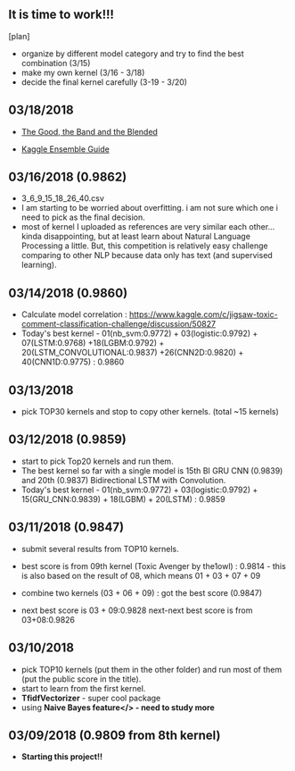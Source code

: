 ## It is time to work!!!

[plan]
- organize by different model category and try to find the best combination (3/15)
- make my own kernel (3/16 - 3/18)
- decide the final kernel carefully (3-19 - 3/20)

## 03/18/2018
- [The Good, the Band and the Blended](https://www.kaggle.com/c/jigsaw-toxic-comment-classification-challenge/discussion/51058)

- [Kaggle Ensemble Guide](https://github.com/MLWave/Kaggle-Ensemble-Guide)

## 03/16/2018 (0.9862)
- 3_6_9_15_18_26_40.csv 
- I am starting to be worried about overfitting. i am not sure which one i need to pick as the final decision.
- most of kernel I uploaded as references are very similar each other... kinda disappointing, but at least learn about Natural Language Processing a little. But, this competition is relatively easy challenge comparing to other NLP because data only has text (and supervised learning). 

## 03/14/2018 (0.9860)
- Calculate model correlation : https://www.kaggle.com/c/jigsaw-toxic-comment-classification-challenge/discussion/50827 
- Today's best kernel - 01(nb_svm:0.9772) + 03(logistic:0.9792) + 07(LSTM:0.9768)
 +18(LGBM:0.9792) + 20(LSTM_CONVOLUTIONAL:0.9837) +26(CNN2D:0.9820) + 40(CNN1D:0.9775) : 0.9860

## 03/13/2018
- pick TOP30 kernels and stop to copy other kernels. (total ~15 kernels)

## 03/12/2018 (0.9859)
- start to pick Top20 kernels and run them.
- The best kernel so far with a single model is 15th BI GRU CNN (0.9839) and 20th (0.9837) Bidirectional LSTM with Convolution.
- Today's best kernel - 01(nb_svm:0.9772) + 03(logistic:0.9792) + 15(GRU_CNN:0.9839) + 18(LGBM) + 20(LSTM) : 0.9859


## 03/11/2018 (0.9847)
- submit several results from TOP10 kernels.
- best score is from 09th kernel (Toxic Avenger by the1owl) : 0.9814 - this is also based on the result of 08, which means 01 + 03 + 07 + 09 
       
- combine two kernels (03 + 06 + 09) : got the best score (0.9847) 
- next best score is 03 + 09:0.9828 next-next best score is from 03+08:0.9826

## 03/10/2018
- pick TOP10 kernels (put them in the other folder) and run most of them (put the public score in the title).
- start to learn from the first kernel.
- <b>TfidfVectorizer</b> - super cool package
- using <b>Naive Bayes feature</> - need to study more

## 03/09/2018 (0.9809 from 8th kernel)
- Starting this project!!

